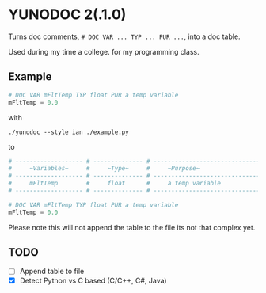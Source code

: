 # YUNODOC 2(.1.0)

Turns doc comments, ```# DOC VAR ... TYP ... PUR ...```, into a doc table.

Used during my time a college. for my programming class.

## Example

```python
# DOC VAR mFltTemp TYP float PUR a temp variable
mFltTemp = 0.0
```

with

```./yunodoc --style ian ./example.py```

to

```python
# ------------------- # -------------- # ---------------------------------- #
#     ~Variables~     #     ~Type~     #     ~Purpose~                      #
# ------------------- # -------------- # ---------------------------------- #
#     mFltTemp        #     float      #     a temp variable                #
# ------------------- # -------------- # ---------------------------------- #

# DOC VAR mFltTemp TYP float PUR a temp variable
mFltTemp = 0.0
```

Please note this will not append the table to the file its not that complex yet.

## TODO
  - [ ] Append table to file
  - [x] Detect Python vs C based (C/C++, C#, Java)